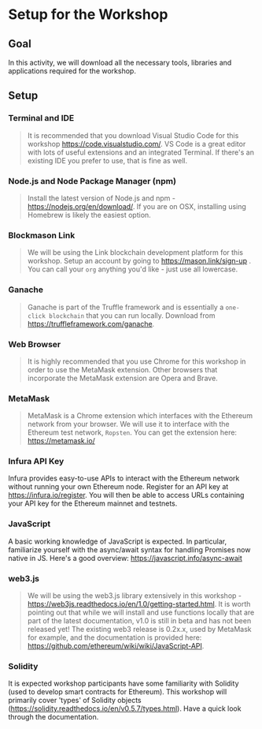 # Setup for the Workshop
## Goal
In this activity, we will download all the necessary tools, libraries and applications required for the workshop. 

## Setup

### Terminal and IDE
>It is recommended that you download Visual Studio Code for this workshop https://code.visualstudio.com/. VS Code is a great editor with lots of useful extensions and an integrated Terminal. If there's an existing IDE you prefer to use, that is fine as well. 

### Node.js and Node Package Manager (npm)
>Install the latest version of Node.js and npm - https://nodejs.org/en/download/. If you are on OSX, installing using Homebrew is likely the easiest option.

### Blockmason Link
> We will be using the Link blockchain development platform for this workshop. Setup an account by going to https://mason.link/sign-up . You can call your `org` anything you'd like - just use all lowercase.  

### Ganache
>Ganache is part of the Truffle framework and is essentially a `one-click blockchain` that you can run locally. Download from https://truffleframework.com/ganache. 

### Web Browser
>It is highly recommended that you use Chrome for this workshop in order to use the MetaMask extension. Other browsers that incorporate the MetaMask extension are Opera and Brave.

### MetaMask
>MetaMask is a Chrome extension which interfaces with the Ethereum network from your browser. We will use it to interface with the Ethereum test network, `Ropsten`. You can get the extension here: https://metamask.io/

### Infura API Key
Infura provides easy-to-use APIs to interact with the Ethereum network without running your own Ethereum node. Register for an API key at https://infura.io/register. You will then be able to access URLs containing your API key for the Ethereum mainnet and testnets. 

### JavaScript
A basic working knowledge of JavaScript is expected. In particular, familiarize yourself with the async/await syntax for handling Promises now native in JS. Here's a good overview: https://javascript.info/async-await

### web3.js
>We will be using the web3.js library extensively in this workshop - https://web3js.readthedocs.io/en/1.0/getting-started.html. It is worth pointing out that while we will install and use functions locally that are part of the latest documentation, v1.0 is still in beta and has not been released yet! The existing web3 release is 0.2x.x, used by MetaMask for example, and the documentation is provided here: https://github.com/ethereum/wiki/wiki/JavaScript-API. 

### Solidity
It is expected workshop participants have some familiarity with Solidity (used to develop smart contracts for Ethereum). This workshop will primarily cover 'types' of Solidity objects (https://solidity.readthedocs.io/en/v0.5.7/types.html). Have a quick look through the documentation.
